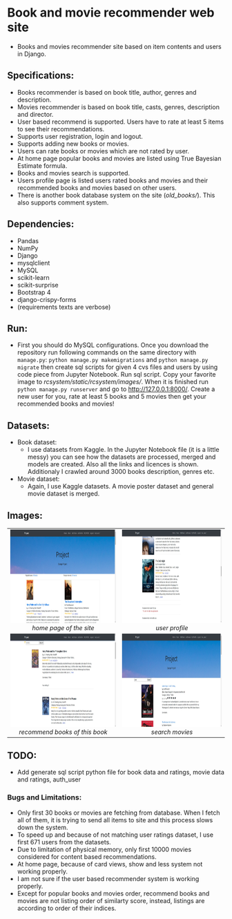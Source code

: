 # Book and movie recommender web site #
* Books and movies recommender site based on item contents and users in Django.
## Specifications: ##
* Books recommender is based on book title, author, genres and description.
* Movies recommender is based on book title, casts, genres, description and director.
* User based recommend is supported. Users have to rate at least 5 items to see their recommendations.
* Supports user registration, login and logout.
* Supports adding new books or movies. 
* Users can rate books or movies which are not rated by user.
* At home page popular books and movies are listed using True Bayesian Estimate formula.
* Books and movies search is supported.
* Users profile page is listed users rated books and movies and their recommended books and movies based on other users.
* There is another book database system on the site (_old_books/_). This also supports comment system.
## Dependencies: ##
* Pandas
* NumPy
* Django
* mysqlclient
* MySQL
* scikit-learn
* scikit-surprise
* Bootstrap 4
* django-crispy-forms
* (requirements texts are verbose)
## Run: ##
* First you should do MySQL configurations. Once you download the repository run following commands on the same directory with `manage.py`: 
`python manage.py makemigrations` and `python manage.py migrate` then create sql scripts for given 4 cvs files and users by using code piece from Jupyter Notebook. 
Run sql script. Copy your favorite image to _rcsystem/static/rcsystem/images/_. When it is finished run `python manage.py runserver` and go to http://127.0.0.1:8000/.
Create a new user for you, rate at least 5 books and 5 movies then get your recommended books and movies!
## Datasets: ##
* Book dataset:
  * I use datasets from Kaggle. In the Jupyter Notebook file (it is a little messy) you can see how the datasets are processed, merged and models are created. 
  Also all the links and licences is shown. Additionaly I crawled around 3000 books description, genres etc.
* Movie dataset:
  * Again, I use Kaggle datasets. A movie poster dataset and general movie dataset is merged.
## Images: ##
<table>
    <tr>
        <td align="center">
            <img src="https://github.com/perought/recommender-web-site/blob/master/test/home-page.jpg" alt="home-page" width="384" height="216">
            <br />
            <i> home page of the site </i>
        </td>
        <td align="center">
            <img src="https://github.com/perought/recommender-web-site/blob/master/test/profile.jpg" alt="profile" width="384" height="216">
            <br />
            <i> user profile </i>
        </td>
    </tr>
    <tr>
        <td align="center">
            <img src="https://github.com/perought/recommender-web-site/blob/master/test/recommender.jpg" alt="recommender" width="384" height="216">
            <br />
            <i> recommend books of this book </i>
        </td>
        <td align="center">
            <img src="https://github.com/perought/recommender-web-site/blob/master/test/search.jpg" alt="serach" width="384" height="216">
            <br />
            <i> search movies </i>
        </td>
    </tr>
</table>

## TODO: ##
* Add generate sql script python file for book data and ratings, movie data and ratings, auth_user
### Bugs and Limitations: ###
* Only first 30 books or movies are fetching from database. When I fetch all of them, it is trying to send all items to site and this process slows down the system.
* To speed up and because of not matching user ratings dataset, I use first 671 users from the datasets.
* Due to limitation of physical memory, only first 10000 movies considered for content based recommendations.
* At home page, because of card views, show and less system not working properly.
* I am not sure if the user based recommender system is working properly.
* Except for popular books and movies order, recommend books and movies are not listing order of similarty score, instead, listings are according to order of their indices.
